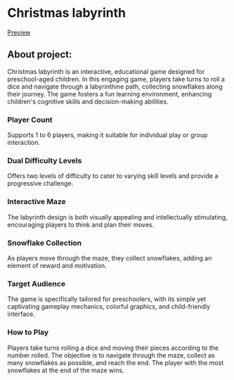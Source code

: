 # Christmas labyrinth

[Preview]([https://makssydorovych.github.io/social-network](https://christmas-lablabyrinth.vercel.app/)/)

## About project:
Christmas labyrinth is an interactive, educational game designed for preschool-aged children. In this engaging game, players take turns to roll a dice and navigate through
a labyrinthine path, collecting snowflakes along their journey. The game fosters a fun learning environment, enhancing children's cognitive skills and decision-making abilities.
### Player Count
Supports 1 to 6 players, making it suitable for individual play or group interaction.
### Dual Difficulty Levels
Offers two levels of difficulty to cater to varying skill levels and provide a progressive challenge.
### Interactive Maze
The labyrinth design is both visually appealing and intellectually stimulating, encouraging players to think and plan their moves.
### Snowflake Collection
As players move through the maze, they collect snowflakes, adding an element of reward and motivation.
### Target Audience
The game is specifically tailored for preschoolers, with its simple yet captivating gameplay mechanics, colorful graphics, and child-friendly interface.
### How to Play
Players take turns rolling a dice and moving their pieces according to the number rolled. The objective is to navigate through the maze, collect as many snowflakes as possible, and reach the end. The player with the most snowflakes at the end of the maze wins.


